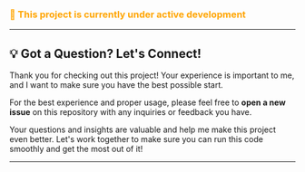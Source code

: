 <h3 style="color: orange; font-weight: bold align:center;">
🚧 This project is currently under active development
</h3>

---
## 💡 Got a Question? Let's Connect!

Thank you for checking out this project! Your experience is important to me, and I want to make sure you have the best possible start.

For the best experience and proper usage, please feel free to **open a new issue** on this repository with any inquiries or feedback you have.

Your questions and insights are valuable and help me make this project even better. Let's work together to make sure you can run this code smoothly and get the most out of it!

---

